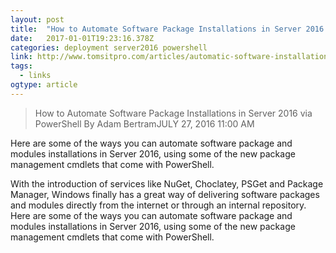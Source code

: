 ```yaml
---
layout: post 
title:  "How to Automate Software Package Installations in Server 2016 via PowerShell" 
date:   2017-01-01T19:23:16.378Z 
categories: deployment server2016 powershell
link: http://www.tomsitpro.com/articles/automatic-software-installations-powershell-server-2016,2-1058.html 
tags:
  - links
ogtype: article 
---
```


> How to Automate Software Package Installations in Server 2016 via PowerShell
By Adam BertramJULY 27, 2016 11:00 AM
     
Here are some of the ways you can automate software package and modules installations in Server 2016, using some of the new package management cmdlets that come with PowerShell.


With the introduction of services like NuGet, Choclatey, PSGet and Package Manager, Windows finally has a great way of delivering software packages and modules directly from the internet or through an internal repository. Here are some of the ways you can automate software package and modules installations in Server 2016, using some of the new package management cmdlets that come with PowerShell.